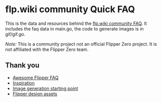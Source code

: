 # flp.wiki community Quick FAQ

This is the data and resources behind the [flp.wiki community FAQ](https://flp.wiki). It includes the faq data in main.go, the code to generate images is in gif/gif.go.

*Note:* This is a community project not an official Flipper Zero project. It is not affiliated with the Flipper Zero team.

## Thank you
- [Awesome Flipper FAQ](https://github.com/djsime1/awesome-flipperzero/blob/1ed28b1bdde04a492e94bba5c11168b86056508b/FAQ.md)
- [Inspiration](https://github.blog/2021-06-22-framework-building-open-graph-images/)
- [Image generation starting point](https://pace.dev/blog/2020/03/02/dynamically-generate-social-images-in-golang-by-mat-ryer.html)
- [Flipper design assets](https://flipperzero.one/design-guide)

